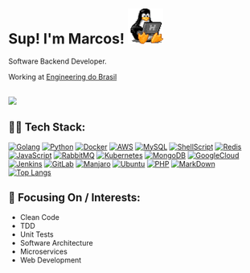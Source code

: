 <div style="margin-right: 30px;">
 <h1>
   Sup! I'm Marcos! 
  <!-- Image by tuxornot. OG img -> https://tenor.com/view/tux-linux-penguin-computer-typing-busy-gif-13909126 -->
  <img src="./img/tux-linux-penguin.gif" width="70px" height="70px">

 </h1>
</div>

Software Backend Developer. <br>

Working at <a href="https://www.engdb.com.br/">Engineering do Brasil</a> 


<br>
  <img height="180em" src="https://github-readme-stats.vercel.app/api?username=marcos-dev88&show_icons=true&theme=algolia&rank_icon=github&hide_border=true&include_all_commits=true&count_private=true"/>

## 👨‍💻 Tech Stack:

[![Golang](https://img.shields.io/badge/Go-00ADD8?style=flat&logo=go&logoColor=white)](https://go.dev/)
[![Python](https://img.shields.io/badge/Python-0D4580?style=flat&logo=python&logoColor=yellow)](https://www.python.org/)
[![Docker](https://img.shields.io/badge/Docker-00ADD8?style=flat&logo=Docker&logoColor=white&color=blue)](https://hub.docker.com/)
[![AWS](https://img.shields.io/badge/Amazon_AWS-232F3E?style=flat&logo=amazon-aws&logoColor=white&color=orange)](https://aws.amazon.com/)
[![MySQL](https://img.shields.io/badge/MySQL-323330?style=flat&logo=mysql&logoColor=white&color=gray)](https://www.mysql.com/)
[![ShellScript](https://img.shields.io/badge/Shell_Script-121011?style=flat&logo=gnu-bash&logoColor=white)](https://pt.wikipedia.org/wiki/Shell_script)
[![Redis](https://img.shields.io/badge/Redis-d00011?style=flat&logo=redis&logoColor=white)](https://redis.io/)
[![JavaScript](https://img.shields.io/badge/JavaScript-323330?style=flat&logo=javascript&logoColor=F7DF1E)](https://www.javascript.com/)
[![RabbitMQ](https://img.shields.io/badge/RabbitMQ-323330?style=flat&logo=rabbitmq)](https://www.rabbitmq.com/)
[![Kubernetes](https://img.shields.io/badge/Kubernetes-323330?style=flat&logo=kubernetes)](https://kubernetes.io/docs/home/)
[![MongoDB](https://img.shields.io/badge/MongoDB-4EA94B?style=flat&logo=mongodb&logoColor=white)](https://www.mongodb.com/)
[![GoogleCloud](https://img.shields.io/badge/Google_Cloud-323330?style=flat&logo=google-cloud)](https://cloud.google.com/)
[![Jenkins](https://img.shields.io/badge/Jenkins-323330?style=flat&logo=jenkins)](https://www.jenkins.io/)
[![GitLab](https://img.shields.io/badge/GitLab-323330?style=flat&logo=gitlab)](https://about.gitlab.com/)
[![Manjaro](https://img.shields.io/badge/Manjaro-323330?style=flat&logo=manjaro)](https://manjaro.org/)
[![Ubuntu](https://img.shields.io/badge/Ubuntu-323330?style=flat&logo=ubuntu)](https://ubuntu.com/)
[![PHP](https://img.shields.io/badge/PHP-777BB4?style=flat&logo=php&logoColor=white)](https://www.php.net/)
[![MarkDown](https://img.shields.io/badge/Markdown-323330?style=flat&logo=markdown&logoColor=white)](https://www.markdownguide.org/getting-started/)
<br>
 [![Top Langs](https://github-readme-stats.vercel.app/api/top-langs/?username=marcos-dev88&layout=compact&hide_border=true&theme=algolia&langs_count=10&hide=html,css)](https://github.com/marcos-dev88/github-readme-stats)

## 🎯 Focusing On / Interests:
- Clean Code
- TDD
- Unit Tests
- Software Architecture
- Microservices
- Web Development

##
<div>
</div>

